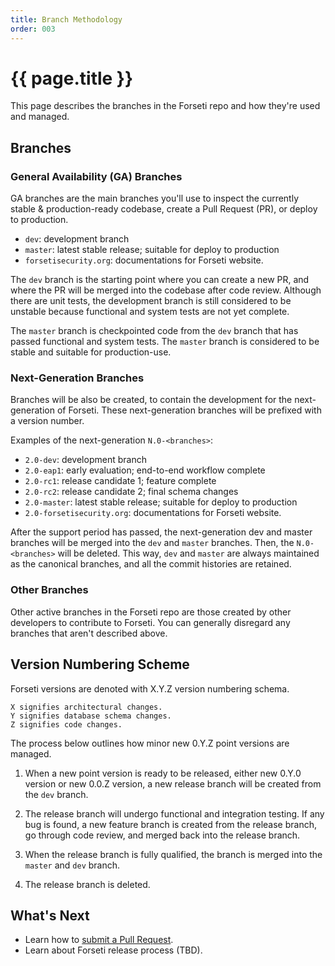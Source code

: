 ```yaml
---
title: Branch Methodology
order: 003
---
```


#  {{ page.title }}

This page describes the branches in the Forseti repo and how they're used
and managed.

## Branches

### General Availability (GA) Branches

GA branches are the main branches you'll use to inspect the currently stable &
production-ready codebase, create a Pull Request (PR), or deploy to production.

* `dev`: development branch
* `master`: latest stable release; suitable for deploy to production
* `forsetisecurity.org`: documentations for Forseti website.

The `dev` branch is the starting point where you can create a new PR,
and where the PR will be merged into the codebase after code review. Although
there are unit tests, the development branch is still considered to be unstable
because functional and system tests are not yet complete.

The `master` branch is checkpointed code from the `dev` branch that
has passed functional and system tests. The `master` branch is considered
to be stable and suitable for production-use.

### Next-Generation Branches

Branches will be also be created, to contain the development for the
next-generation of Forseti.  These next-generation branches will be prefixed
with a version number.

Examples of the next-generation `N.0-<branches>`:

* `2.0-dev`: development branch
* `2.0-eap1`: early evaluation; end-to-end workflow complete
* `2.0-rc1`: release candidate 1; feature complete
* `2.0-rc2`: release candidate 2; final schema changes
* `2.0-master`: latest stable release; suitable for deploy to production
* `2.0-forsetisecurity.org`: documentations for Forseti website.


After the support period has passed, the next-generation dev and master
branches will be merged into the `dev` and `master` branches. Then, the
`N.0-<branches>` will be deleted.  This way, `dev` and `master` are always
maintained as the canonical branches, and all the commit histories are retained.

### Other Branches

Other active branches in the Forseti repo are those created by other developers
to contribute to Forseti. You can generally disregard any branches that aren't
described above.

## Version Numbering Scheme

Forseti versions are denoted with X.Y.Z version numbering schema.
```
X signifies architectural changes.
Y signifies database schema changes.
Z signifies code changes.
```

The process below outlines how minor new 0.Y.Z point versions are managed.

1. When a new point version is ready to be released, either new 0.Y.0 version
or new 0.0.Z version, a new release branch will be created from the 
`dev` branch.

1. The release branch will undergo functional and integration testing.
If any bug is found, a new feature branch is created from the release branch,
go through code review, and merged back into the release branch.

1. When the release branch is fully qualified, the branch is merged into 
the `master` and `dev` branch.

1. The release branch is deleted.

## What's Next

* Learn how to [submit a Pull Request](https://github.com/GoogleCloudPlatform/forseti-security/blob/master/.github/CONTRIBUTING.md).
* Learn about Forseti release process (TBD).
